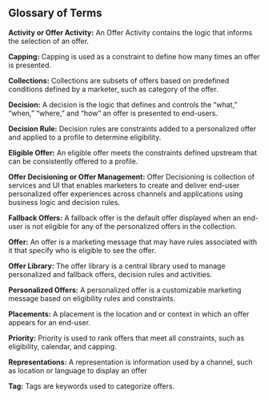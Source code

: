 ## Glossary of Terms

**Activity or Offer Activity:** An Offer Activity contains the logic that informs the selection of an offer.

**Capping:** Capping is used as a constraint to define how many times an offer is presented.

**Collections:** Collections are subsets of offers based on predefined conditions defined by a marketer, such as category of the offer.

**Decision:** A decision is the logic that defines and controls the “what,” “when,” “where,” and “how” an offer is presented to end-users.

**Decision Rule:** Decision rules are constraints added to a personalized offer and applied to a profile to determine eligibility.

**Eligible Offer:** An eligible offer meets the constraints defined upstream that can be consistently offered to a profile.

**Offer Decisioning or Offer Management:** Offer Decisioning is collection of services and UI that enables marketers to create and deliver end-user personalized offer experiences across channels and applications using business logic and decision rules.

**Fallback Offers:** A fallback offer is the default offer displayed when an end-user is not eligible for any of the personalized offers in the collection.

**Offer:** An offer is a marketing message that may have rules associated with it that specify who is eligible to see the offer.

**Offer Library:** The offer library is a central library used to manage personalized and fallback offers, decision rules and activities.

**Personalized Offers:** A personalized offer is a customizable marketing message based on eligibility rules and constraints.

**Placements:** A placement is the location and or context in which an offer appears for an end-user.

**Priority:** Priority is used to rank offers that meet all constraints, such as eligibility, calendar, and capping.

**Representations:** A representation is information used by a channel, such as location or language to display an offer

**Tag:** Tags are keywords used to categorize offers.
